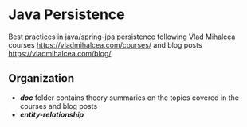 # Java Persistence

Best practices in java/spring-jpa persistence 
following Vlad Mihalcea courses https://vladmihalcea.com/courses/ and blog posts https://vladmihalcea.com/blog/

## Organization
- _**doc**_ folder contains theory summaries on the topics covered in the courses and blog posts
- _**entity-relationship**_